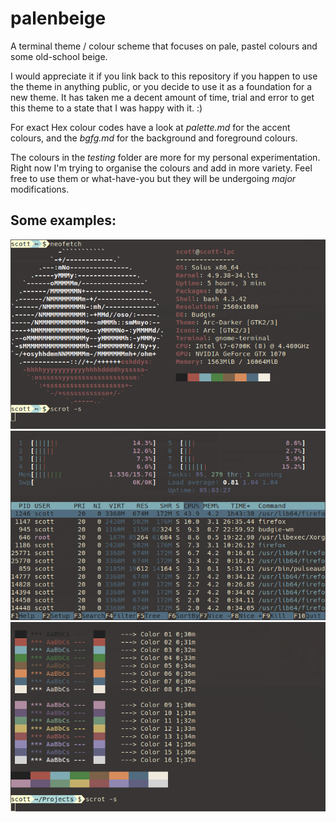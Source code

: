 # palenbeige
A terminal theme / colour scheme that focuses on pale, pastel colours and some old-school beige.

I would appreciate it if you link back to this repository if you happen to use the theme in anything public, or you decide to use it as a foundation for a new theme. It has taken me a decent amount of time, trial and error to get this theme to a state that I was happy with it. :)

For exact Hex colour codes have a look at _palette.md_ for the accent colours, and the _bgfg.md_ for the background and foreground colours.

The colours in the _testing_ folder are more for my personal experimentation. Right now I'm trying to organise the colours and add in more variety. Feel free to use them or what-have-you but they will be undergoing _major_ modifications.

## Some examples:
![neofetch](pictures/neofetch1.png)
![htop](pictures/htop.png)
![colours](pictures/colours.png)
